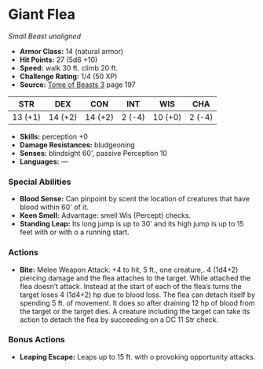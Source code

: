 # Giant Flea

*Small* *Beast* *unaligned*

- **Armor Class:** 14 (natural armor)
- **Hit Points:** 27 (5d6 +10)
- **Speed:** walk 30 ft. climb 20 ft.
- **Challenge Rating:** 1/4 (50 XP)
- **Source:** [Tome of Beasts 3](https://koboldpress.com/kpstore/product/tome-of-beasts-3-for-5th-edition/) page 197

| STR | DEX | CON | INT | WIS | CHA |
| --- | --- | --- | --- | --- | --- |
| 13 (+1) | 14 (+2) | 14 (+2) | 2 (-4) | 10 (+0) | 2 (-4) |

- **Skills:** perception +0
- **Damage Resistances:** bludgeoning
- **Senses:** blindsight 60', passive Perception 10
- **Languages:** —

### Special Abilities

- **Blood Sense:** Can pinpoint by scent the location of creatures that have blood within 60' of it.
- **Keen Smell:** Advantage: smell Wis (Percept) checks.
- **Standing Leap:** Its long jump is up to 30' and its high jump is up to 15 feet with or with o a running start.

### Actions

- **Bite:** Melee Weapon Attack: +4 to hit, 5 ft., one creature,. 4 (1d4+2) piercing damage and the flea attaches to the target. While attached the flea doesn’t attack. Instead at the start of each of the flea’s turns the target loses 4 (1d4+2) hp due to blood loss. The flea can detach itself by spending 5 ft. of movement. It does so after draining 12 hp of blood from the target or the target dies. A creature including the target can take its action to detach the flea by succeeding on a DC 11 Str check.

### Bonus Actions

- **Leaping Escape:** Leaps up to 15 ft. with o provoking opportunity attacks.


